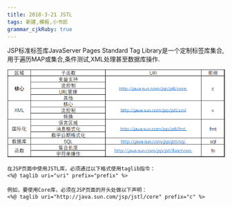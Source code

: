 ```yaml
---
title: 2018-3-21 JSTL
tags: 新建,模板,小书匠
grammar_cjkRuby: true
---
```

JSP标准标签库JavaServer Pages Standard Tag Library是一个定制标签库集合,用于遍历MAP或集合,条件测试,XML处理甚至数据库操作.

![JSTL库][1]

```
在JSP页面中使用JSTL库，必须通过以下格式使用taglib指令：
<%@ taglib uri="uri" prefix="prefix" %>

例如，要使用Core库，必须在JSP页面的开头处做以下声明：
<%@ taglib uri="http://java.sun.com/jsp/jstl/core" prefix="c" %>

```
 








  [1]: ./images/1521635695480.jpg